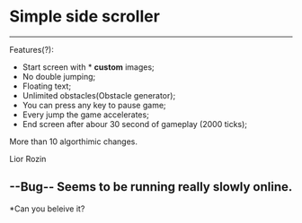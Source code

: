 # Simple side scroller
--------------------------------------
Features(?):
* Start screen with \* **custom** images;
* No double jumping;
* Floating text;
* Unlimited obstacles(Obstacle generator);
* You can press any key to pause game;
* Every jump the game accelerates;
* End screen after abour 30 second of gameplay (2000 ticks);

More than 10 algorthimic changes.



Lior Rozin

--Bug--
Seems to be running really slowly online.
------------------------------------------
\*Can you beleive it?
